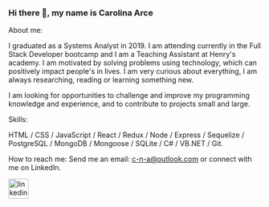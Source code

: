 ### Hi there 👋, my name is Carolina Arce
<!-- ![](https://cdn.pixabay.com/photo/2015/08/24/12/53/banner-904884__340.jpg) -->

About me:

I graduated as a Systems Analyst in 2019. I am attending currently in the Full Stack Developer bootcamp and I am a Teaching Assistant at Henry's academy.
I am motivated by solving problems using technology, which can positively impact people's in lives. I am very curious about everything, I am always researching, reading or learning something new.

I am looking for opportunities to challenge and improve my programming knowledge and experience, and to contribute to projects small and large.

Skills: 

HTML / CSS / JavaScript / React / Redux /  Node / Express / Sequelize / PostgreSQL / MongoDB / Mongoose / SQLite / C# / VB.NET / Git.

How to reach me: Send me an email: c-n-a@outlook.com or connect with me on LinkedIn.


 [<img src='https://img.icons8.com/android/24/4a90e2/linkedin.png' alt='linkedin' height='40'>](https://www.linkedin.com/in/carolinanarce/)  

<!--
**cna-cmd/cna-cmd** is a ✨ _special_ ✨ repository because its `README.md` (this file) appears on your GitHub profile.

Here are some ideas to get you started:

- 🔭 I’m currently working on ...
- 🌱 I’m currently learning ...
- 👯 I’m looking to collaborate on ...
- 🤔 I’m looking for help with ...
- 💬 Ask me about ...
- 📫 How to reach me: ...
- 😄 Pronouns: ...
- ⚡ Fun fact: ...
-->
